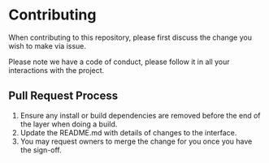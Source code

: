 # Contributing

When contributing to this repository, please first discuss the change you wish to make via issue.

Please note we have a code of conduct, please follow it in all your interactions with the project.

## Pull Request Process

1. Ensure any install or build dependencies are removed before the end of the layer when doing a build.
2. Update the README.md with details of changes to the interface.
3. You may request owners to merge the change for you once you have the sign-off.